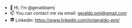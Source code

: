 - 👋 Hi, I’m @geraldopmj
- 📫 You can contact me via email: geraldo.pmj@gmail.com
- <svg xmlns="http://www.w3.org/2000/svg" width="1em" height="1em" preserveAspectRatio="xMidYMid meet" viewBox="0 0 24 24"><path fill="currentColor" d="M19 3a2 2 0 0 1 2 2v14a2 2 0 0 1-2 2H5a2 2 0 0 1-2-2V5a2 2 0 0 1 2-2h14m-.5 15.5v-5.3a3.26 3.26 0 0 0-3.26-3.26c-.85 0-1.84.52-2.32 1.3v-1.11h-2.79v8.37h2.79v-4.93c0-.77.62-1.4 1.39-1.4a1.4 1.4 0 0 1 1.4 1.4v4.93h2.79M6.88 8.56a1.68 1.68 0 0 0 1.68-1.68c0-.93-.75-1.69-1.68-1.69a1.69 1.69 0 0 0-1.69 1.69c0 .93.76 1.68 1.69 1.68m1.39 9.94v-8.37H5.5v8.37h2.77Z"/></svg> Linkedin: https://www.linkedin.com/in/geraldo-pmj/

<!---
geraldopmj/geraldopmj is a ✨ special ✨ repository because its `README.md` (this file) appears on your GitHub profile.
You can click the Preview link to take a look at your changes.
--->
